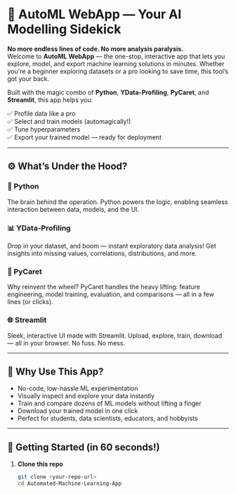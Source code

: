 # 🚀 AutoML WebApp — Your AI Modelling Sidekick

**No more endless lines of code. No more analysis paralysis.**  
Welcome to **AutoML WebApp** — the one-stop, interactive app that lets you explore, model, and export machine learning solutions in minutes. Whether you're a beginner exploring datasets or a pro looking to save time, this tool’s got your back.

Built with the magic combo of **Python**, **YData-Profiling**, **PyCaret**, and **Streamlit**, this app helps you:

✅ Profile data like a pro  
✅ Select and train models (automagically!)  
✅ Tune hyperparameters  
✅ Export your trained model — ready for deployment

---

## ⚙️ What’s Under the Hood?

### 🐍 Python  
The brain behind the operation. Python powers the logic, enabling seamless interaction between data, models, and the UI.

### 📊 YData-Profiling  
Drop in your dataset, and boom — instant exploratory data analysis! Get insights into missing values, correlations, distributions, and more.

### 🧠 PyCaret  
Why reinvent the wheel? PyCaret handles the heavy lifting: feature engineering, model training, evaluation, and comparisons — all in a few lines (or clicks).

### 🌐 Streamlit  
Sleek, interactive UI made with Streamlit. Upload, explore, train, download — all in your browser. No fuss. No mess.

---

## 🧪 Why Use This App?

- No-code, low-hassle ML experimentation  
- Visually inspect and explore your data instantly  
- Train and compare dozens of ML models without lifting a finger  
- Download your trained model in one click  
- Perfect for students, data scientists, educators, and hobbyists

---

## 🚀 Getting Started (in 60 seconds!)

1. **Clone this repo**
   ```bash
   git clone <your-repo-url>
   cd Automated-Machine-Learning-App
